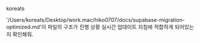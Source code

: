 koreats

'/Users/koreats/Desktop/work.mac/hiko0707/docs/supabase-migration-optimized.md'이 파일의 구조가 진행 상황 실시간 업데이트 지침에 적합하게 되어있는지 확인해줘. 
